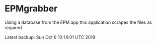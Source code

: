 # EPMgrabber
Using a database from the EPM app this application scrapes the files as required


Latest backup: Sun Oct 6 10:14:01 UTC 2019
